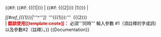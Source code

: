 {{#if: {{#if: {{{1|}}} | {{#if: {{{2|}}} |1}}}}
| <div><cite id="cnote_{{{1}}}">[[#ref_{{{1}}}|'''^''']]</cite>&nbsp;&nbsp;'''{{{1}}}:'''&nbsp;&nbsp;{{{2}}}</div> | <includeonly><font color="red"><b>錯誤使用[[template:cnote]]：</b></font> 必須'''同時''' 輸入參數 #1（須註釋的字或詞）以及參數#2（註釋）。</includeonly>}} 
<noinclude>{{Documentation}}</noinclude>